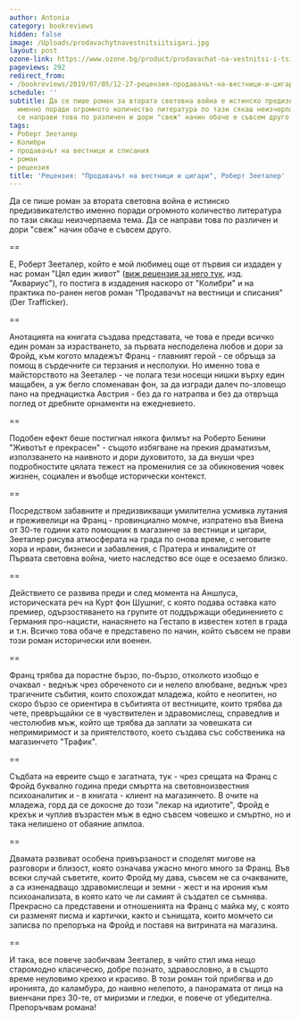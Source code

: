```yaml
---
author: Antonia
category: bookreviews
hidden: false
image: /Uploads/prodavachytnavestnitsiitsigari.jpg
layout: post
ozone-link: https://www.ozone.bg/product/prodavachat-na-vestnitsi-i-tsigari/
pageviews: 292
redirect_from:
- /bookreviews/2019/07/05/12-27-рецензия-продавачът-на-вестници-и-цигари-роберт-зееталер
schedule: ''
subtitle: Да се пише роман за втората световна война е истинско предизвикателство
  именно поради огромното количество литература по тази сякаш неизчерпаема тема. Да
  се направи това по различен и дори "свеж" начин обаче е съвсем друго
tags:
- Роберт Зееталер
- Колибри
- продавачът на вестници и списания
- роман
- рецензия
title: 'Рецензия: "Продавачът на вестници и цигари", Роберт Зееталер'
---
```


Да се пише роман за втората световна война е истинско предизвикателство именно поради огромното количество литература по тази сякаш неизчерпаема тема. Да се направи това по различен и дори "свеж" начин обаче е съвсем друго. 

\==

Е, Роберт Зееталер, който е мой любимец още от първия си издаден у нас роман "Цял един живот" ([виж рецензия за него тук](https://literaturnirazgovori.com/bookreviews/2019/01/21/21-08-%D1%80%D0%BE%D0%B1%D0%B5%D1%80%D1%82-%D0%B7%D0%B5%D0%B5%D1%82%D0%B0%D0%BB%D0%B5%D1%80-%D1%86%D1%8F%D0%BB-%D0%B5%D0%B4%D0%B8%D0%BD-%D0%B6%D0%B8%D0%B2%D0%BE%D1%82.html), изд. "Аквариус"), го постига в издадения наскоро от "Колибри" и на практика по-ранен негов роман "Продавачът на вестници и списания" (Der Trafficker). 

\==

Анотацията на книгата създава представата, че това е преди всичко един роман за израстването, за първата несподелена любов и дори за Фройд, към когото младежът Франц - главният герой - се обръща за помощ в сърдечните си терзания и несполуки. Но именно това е майсторството на Зееталер - че полага тези носещи нишки върху един мащабен, а уж бегло споменаван фон, за да изгради далеч по-зловещо пано на преднацистка Австрия - без да го натрапва и без да отвръща поглед от дребните орнаменти на ежедневието. 

\==

Подобен ефект беше постигнал някога филмът на Роберто Бенини "Животът е прекрасен" - същото избягване на прекия драматизъм, използването на наивното и дори духовитото, за да внуши чрез подробностите цялата тежест на променилия се за обикновения човек жизнен, социален и въобще исторически контекст. 

\==

Посредством забавните и предизвикващи умилителна усмивка лутания и преживелици на Франц - провинциално момче, изпратено във Виена от 30-те години като помощник в магазинче за вестници и цигари, Зееталер рисува атмосферата на града по онова време, с неговите хора и нрави, бизнеси и забавления, с Пратера и инвалидите от Първата световна война, чието наследство все още е осезаемо близко. 

\==

Действието се развива преди и след момента на Аншлуса, историческата реч на Курт фон Шушниг, с която подава оставка като премиер, одързостяването на групите от поддържащи обединението с Германия про-нацисти, нанасянето на Гестапо в известен хотел в града и т.н. Всичко това обаче е представено по начин, който съвсем не прави този роман исторически или военен. 

\==

Франц трябва да порастне бързо, по-бързо, отколкото изобщо е очаквал - веднъж чрез обреченото си и нелепо влюбване, веднъж чрез трагичните събития, които спохождат младежа, който е неопитен, но скоро бързо се ориентира в събитията от вестниците, които трябва да чете, превръщайки се в чувствителен и здравомислещ, справедлив и честолюбив мъж, който ще трябва да заплати за човешката си непримиримост и за приятелството, което създава със собственика на магазинчето "Трафик". 

\==

Съдбата на евреите също е загатната, тук - чрез срещата на Франц с Фройд буквално година преди смъртта на световноизвестния психоаналитик и - в книгата - клиент на магазинчето. В очите на младежа, горд да се докосне до този "лекар на идиотите", Фройд е крехък и чуплив възрастен мъж в едно съвсем човешко и смъртно, но и така нелишено от обаяние апмлоа. 

\==

Двамата развиват особена привързаност и споделят мигове на разговори и близост, която означава ужасно много много за Франц. Във всеки случай съветите, които Фройд му дава, съвсем не са очакваните, а са изненадващо здравомислещи и земни - жест и на ирония към психоанализата, в която като че ли самият й създател се съмнява. Прекрасно са представени и отношенията на Франц с майка му, с която си разменят писма и картички, както и сънищата, които момчето си записва по препоръка на Фройд и поставя на витрината на магазина. 

\==

И така, все повече заобичвам Зееталер, в чийто стил има нещо старомодно класическо, добре познато, здравословно, а в същото време неуловимо крехко и красиво. В този роман той прибягва и до иронията, до каламбура, до наивно нелепото, а панорамата от лица на виенчани през 30-те, от миризми и гледки, е повече от убедителна. Препоръчвам романа!